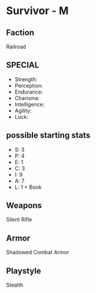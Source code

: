 # Survivor - M

## Faction

Railroad

## SPECIAL

- Strength:
- Perception:
- Endurance:
- Charisma:
- Intelligence:
- Agility:
- Luck:

## possible starting stats

- S: 3
- P: 4
- E: 1
- C: 3
- I: 9
- A: 7
- L: 1 + Book

## Weapons

Silent Rifle

## Armor

Shadowed Combat Armor

## Playstyle

Stealth
